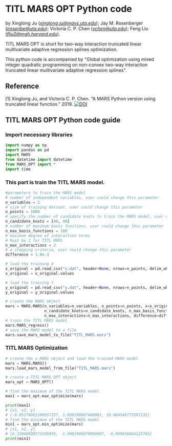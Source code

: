 # TITL MARS OPT Python code
by Xinglong Ju (*xinglong.ju@mavs.uta.edu*); Jay M. Rosenberger (*jrosenbe@uta.edu*); Victoria C. P. Chen (*vchen@uta.edu*); Feng Liu (*fliu0@mgh.harvard.edu*).

TITL MARS OPT is short for two-way interaction truncated linear multivariate adaptive regression splines optimization.

This python code is accompanied by "Global optimization using mixed integer quadratic programming on non-convex two-way interaction truncated linear multivariate adaptive regression splines".

## Reference
[1] Xinglong Ju, and Victoria C. P. Chen. "A MARS Python version using truncated linear function." 2019. [![DOI](https://zenodo.org/badge/226974692.svg)](https://zenodo.org/badge/latestdoi/226974692)<br/>

## TITL MARS OPT Python code guide
### Import necessary libraries
```python
import numpy as np
import pandas as pd
import MARS
from datetime import datetime
from MARS_OPT import *
import time
```

### This part is train the TITL MARS model.
```python
#parameters to train the MARS model
# number of independent variables, user could change this parameter
n_variables = 2
# size of training dataset, user could change this parameter
n_points = 1000
# specify the number of candidate knots to train the MARS model, user could change this parameter
n_candidate_knots = [40, 40]
# number of maximum basis functions, user could change this parameter
n_max_basis_functions = 100
# maximum degree of interaction terms
# Must be 2 for TITL MARS
n_max_interactions = 2
# a stopping criteria, user could change this parameter
difference = 1.0e-3

# load the training X
x_original = pd.read_csv("x.dat", header=None, nrows=n_points, delim_whitespace=True)
x_original = x_original.values

# load the training Y
y_original = pd.read_csv("y.dat", header=None, nrows=n_points, delim_whitespace=True)
y_original = y_original.values

# create the MARS object
mars = MARS.MARS(n_variables=n_variables, n_points=n_points, x=x_original, y=y_original,
                 n_candidate_knots=n_candidate_knots, n_max_basis_functions=n_max_basis_functions,
                 n_max_interactions=n_max_interactions, difference=difference)
# train the TITL MARS model
mars.MARS_regress()
# save the MARS model to a file
mars.save_mars_model_to_file("TITL_MARS.mars")
```

### TITL MARS Optimization
```python
# create the a MARS object and load the trained MARS model
mars = MARS.MARS()
mars.load_mars_model_from_file("TITL_MARS.mars")

# create a TITL MARS OPT object
mars_opt = MARS_OPT()

# find the maximum of the TITL MARS model
max1 = mars_opt.max_optimize(mars)

print(max1)
# [x1, x2, y]
# [-0.05274081296657257, 1.998290807400001, 10.084549773597132]
# find the minimum of the TITL MARS model
min1 = mars_opt.min_optimize(mars)
# [x1, x2, y]
# [0.15040898573205055, -1.9982908070000007, -8.099636884123703]
print(min1)
```

